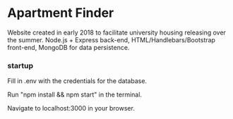 # Apartment Finder
Website created in early 2018 to facilitate university housing releasing over the summer. Node.js + Express back-end, HTML/Handlebars/Bootstrap front-end, MongoDB for data persistence.

### startup
Fill in .env with the credentials for the database.

Run "npm install && npm start" in the terminal.

Navigate to localhost:3000 in your browser.
